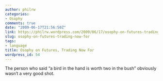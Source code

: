 ```yaml
---
author: philrw
categories:
- Osophy
comments: true
date: "2009-06-17T21:56:50Z"
link: https://philrw.wordpress.com/2009/06/17/osophy-on-futures-trading-now-for/
slug: osophy-on-futures-trading-now-for
tags:
- language
title: Osophy on Futures, Trading Now For
wordpress_id: 54
---
```


The person who said “a bird in the hand is worth two in the bush” obviously wasn’t a very good shot.
